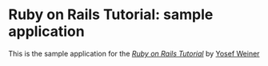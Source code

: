 # Ruby on Rails Tutorial: sample application

This is the sample application for
the [*Ruby on Rails Tutorial*](http://railstutorial.org/)
by [Yosef Weiner](https://www.linkedin.com/pub/yosef-weiner/4/420/3b0)

